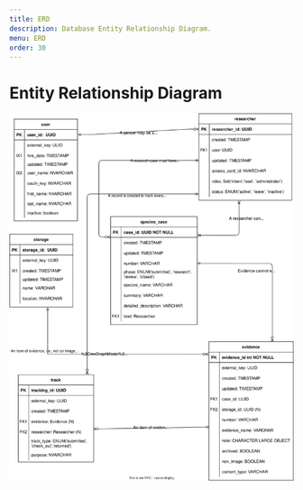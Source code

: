 ```yaml
---
title: ERD
description: Database Entity Relationship Diagram.
menu: ERD
order: 30
---
```


# Entity Relationship Diagram

[![ERD diagram](images/erd-service.svg)](pdf/erd-service.pdf)
